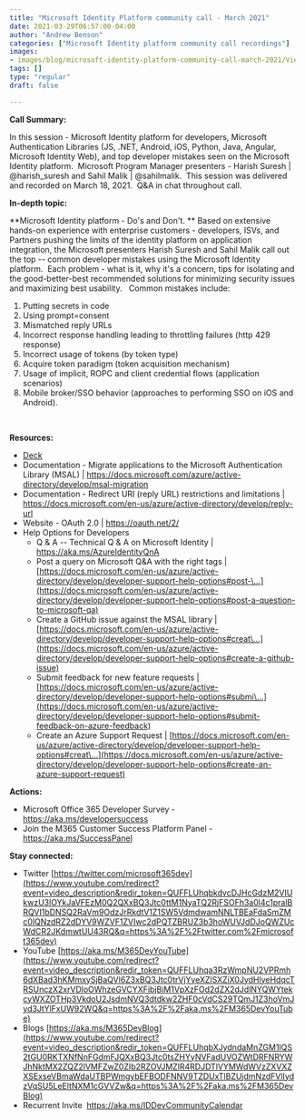```yaml
---
title: "Microsoft Identity Platform community call - March 2021"
date: 2021-03-29T06:57:00-04:00
author: "Andrew Benson"
categories: ["Microsoft Identity platform community call recordings"]
images:
- images/blog/microsoft-identity-platform-community-call-march-2021/ViewPorter.png
tags: []
type: "regular"
draft: false

---
```


**Call Summary:**

In this session - Microsoft Identity platform for developers, Microsoft
Authentication Libraries (JS, .NET, Android, iOS, Python, Java, Angular,
Microsoft Identity Web), and top developer mistakes seen on the
Microsoft Identity platform.  Microsoft Program Manager presenters -
Harish Suresh \| \@harish_suresh and Sahil Malik \| \@sahilmalik.  This
session was delivered and recorded on March 18, 2021.  Q&A in chat
throughout call. 
 

**In-depth topic:**

**Microsoft Identity platform - Do\'s and Don\'t. ** Based on extensive
hands-on experience with enterprise customers - developers, ISVs, and
Partners pushing the limits of the identity platform on application
integration, the Microsoft presenters Harish Suresh and Sahil Malik call
out the top -- common developer mistakes using the Microsoft Identity
platform.  Each problem - what is it, why it's a concern, tips for
isolating and the good-better-best recommended solutions for minimizing
security issues and maximizing best usability.   Common mistakes
include: 

1.  Putting secrets in code
2.  Using prompt=consent
3.  Mismatched reply URLs
4.  Incorrect response handling leading to throttling failures (http 429
    response)
5.  Incorrect usage of tokens (by token type)
6.  Acquire token paradigm (token acquisition mechanism)
7.  Usage of implicit, ROPC and client credential flows (application
    scenarios)
8.  Mobile broker/SSO behavior (approaches to performing SSO on iOS and
    Android). 

 

**Resources:**

-   [Deck](https://www.slideshare.net/OfficeDev/microsoft-identity-platform-dos-and-dont)
-   Documentation - Migrate applications to the Microsoft Authentication
    Library (MSAL) \|
    <https://docs.microsoft.com/azure/active-directory/develop/msal-migration>
-   Documentation - Redirect URI (reply URL) restrictions and
    limitations \|
    <https://docs.microsoft.com/en-us/azure/active-directory/develop/reply-url>
-   Website - OAuth 2.0 \| <https://oauth.net/2/>
-   Help Options for Developers
    -   Q & A -- Technical Q & A on Microsoft Identity \|
        <https://aka.ms/AzureIdentityQnA>
    -   Post a query on Microsoft Q&A with the right tags \|
        [https://docs.microsoft.com/en-us/azure/active-directory/develop/developer-support-help-options#post-\...](https://docs.microsoft.com/en-us/azure/active-directory/develop/developer-support-help-options#post-a-question-to-microsoft-qa)
    -   Create a GitHub issue against the MSAL library \|
        [https://docs.microsoft.com/en-us/azure/active-directory/develop/developer-support-help-options#creat\...](https://docs.microsoft.com/en-us/azure/active-directory/develop/developer-support-help-options#create-a-github-issue)
    -   Submit feedback for new feature requests \|
        [https://docs.microsoft.com/en-us/azure/active-directory/develop/developer-support-help-options#submi\...](https://docs.microsoft.com/en-us/azure/active-directory/develop/developer-support-help-options#submit-feedback-on-azure-feedback)
    -   Create an Azure Support Request \|
        [https://docs.microsoft.com/en-us/azure/active-directory/develop/developer-support-help-options#creat\...](https://docs.microsoft.com/en-us/azure/active-directory/develop/developer-support-help-options#create-an-azure-support-request)


**Actions:**

-   Microsoft Office 365 Developer Survey -
    <https://aka.ms/developersuccess> 
-   Join the M365 Customer Success Platform Panel -
    <https://aka.ms/SuccessPanel>


**Stay connected:**

-   Twitter
    [https://twitter.com/microsoft365dev](https://www.youtube.com/redirect?event=video_description&redir_token=QUFFLUhqbkdvcDJHcGdzM2VIUkwzU3lOYkJaVFEzM0Q2QXxBQ3Jtc0ttM1NyaTQ2RjFSOFh3a0l4c1pralBRQVI1bDNSQ2RaVm9OdzJrRkdtV1Z1SW5VdmdwamNNLTBEaFdaSmZMc0lQNzdRZ2dDYV9WZVF1ZVIwc2dPQTZBRUZ3b3hoWUVJdDJoQWZUcWdCR2JKdmwtUU43RQ&q=https%3A%2F%2Ftwitter.com%2Fmicrosoft365dev)​
-   YouTube
    [https://aka.ms/M365DevYouTube](https://www.youtube.com/redirect?event=video_description&redir_token=QUFFLUhqa3RzWmpNU2VPRmh6dXBad3hKMmxySjBaQVl6Z3xBQ3Jtc0trVjYyeXZlSXZiX0JydHlyeHdqcTRSUnczX2xrVDloOWhzeGVCYXFibjBiM1VpXzFOd2dZX2dJdlNYQWYtekcyWXZOTHp3VkdoU2JsdmNVQ3dtdkw2ZHF0cVdCS29TQmJ1Z3hoVmJyd3JtYlFxUW92WQ&q=https%3A%2F%2Faka.ms%2FM365DevYouTube)​
-   Blogs
    [https://aka.ms/M365DevBlog](https://www.youtube.com/redirect?event=video_description&redir_token=QUFFLUhqbXJydndaMnZGM1lQS2tGU0RKTXNfNnFGdmFJQXxBQ3Jtc0tsZHYyNVFadUVOZWtDRFNRYWJhNktMX2ZQZ2lVMFZwZ0ZIb2RZOVJMZlR4RDJDTlVYMWdWVzZXVXZXSExseVBmaWdaUTBPWmgybEFBODFNNV9TZDUxTlBZUjdmNzdFVlIydzVqSU5LeEltNXM1cGVVZw&q=https%3A%2F%2Faka.ms%2FM365DevBlog)
-   Recurrent Invite  <https://aka.ms/IDDevCommunityCalendar>  

 